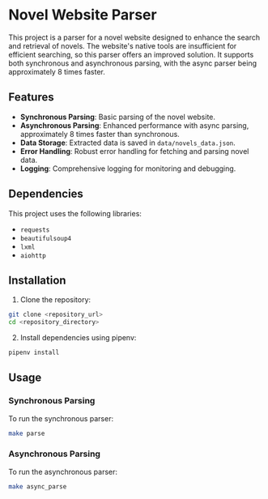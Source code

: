 # Novel Website Parser

This project is a parser for a novel website designed to enhance the search and retrieval of novels.
The website's native tools are insufficient for efficient searching, so this parser offers an improved solution.
It supports both synchronous and asynchronous parsing, with the async parser being approximately 8 times faster.

## Features

- **Synchronous Parsing**: Basic parsing of the novel website.
- **Asynchronous Parsing**: Enhanced performance with async parsing, approximately 8 times faster than synchronous.
- **Data Storage**: Extracted data is saved in `data/novels_data.json`.
- **Error Handling**: Robust error handling for fetching and parsing novel data.
- **Logging**: Comprehensive logging for monitoring and debugging.

## Dependencies

This project uses the following libraries:

- `requests`
- `beautifulsoup4`
- `lxml`
- `aiohttp`

## Installation

1. Clone the repository:
   
```bash
git clone <repository_url>
cd <repository_directory>
```

2. Install dependencies using pipenv:

```bash
pipenv install
```

## Usage

### Synchronous Parsing

To run the synchronous parser:

```bash
make parse
```

### Asynchronous Parsing

To run the asynchronous parser:

```bash
make async_parse
```
